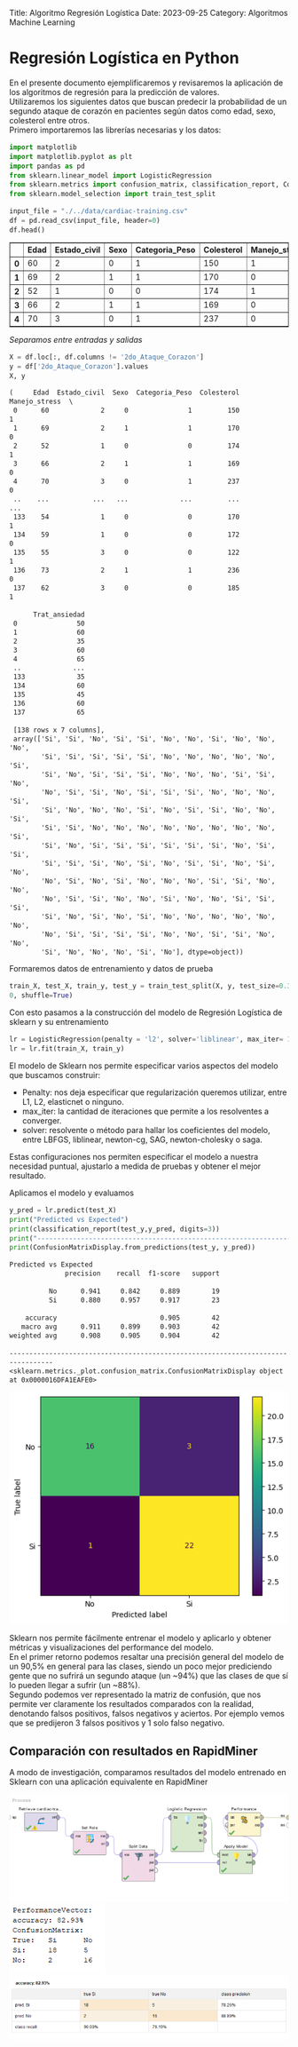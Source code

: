 Title: Algoritmo Regresión Logística
Date: 2023-09-25
Category: Algoritmos Machine Learning

# Regresión Logística en Python

En el presente documento ejemplificaremos y revisaremos la aplicación de los algoritmos de regresión para la predicción de valores.  
Utilizaremos los siguientes datos que buscan predecir la probabilidad de un segundo ataque de corazón en pacientes según datos como edad, sexo, colesterol entre otros.   
Primero importaremos las librerías necesarias y los datos:    


```python
import matplotlib
import matplotlib.pyplot as plt
import pandas as pd
from sklearn.linear_model import LogisticRegression
from sklearn.metrics import confusion_matrix, classification_report, ConfusionMatrixDisplay
from sklearn.model_selection import train_test_split
```


```python
input_file = "./../data/cardiac-training.csv"
df = pd.read_csv(input_file, header=0)
df.head()
```




<div>
<style scoped>
    .dataframe tbody tr th:only-of-type {
        vertical-align: middle;
    }

    .dataframe tbody tr th {
        vertical-align: top;
    }

    .dataframe thead th {
        text-align: right;
    }
</style>
<table border="1" class="dataframe">
  <thead>
    <tr style="text-align: right;">
      <th></th>
      <th>Edad</th>
      <th>Estado_civil</th>
      <th>Sexo</th>
      <th>Categoria_Peso</th>
      <th>Colesterol</th>
      <th>Manejo_stress</th>
      <th>Trat_ansiedad</th>
      <th>2do_Ataque_Corazon</th>
    </tr>
  </thead>
  <tbody>
    <tr>
      <th>0</th>
      <td>60</td>
      <td>2</td>
      <td>0</td>
      <td>1</td>
      <td>150</td>
      <td>1</td>
      <td>50</td>
      <td>Si</td>
    </tr>
    <tr>
      <th>1</th>
      <td>69</td>
      <td>2</td>
      <td>1</td>
      <td>1</td>
      <td>170</td>
      <td>0</td>
      <td>60</td>
      <td>Si</td>
    </tr>
    <tr>
      <th>2</th>
      <td>52</td>
      <td>1</td>
      <td>0</td>
      <td>0</td>
      <td>174</td>
      <td>1</td>
      <td>35</td>
      <td>No</td>
    </tr>
    <tr>
      <th>3</th>
      <td>66</td>
      <td>2</td>
      <td>1</td>
      <td>1</td>
      <td>169</td>
      <td>0</td>
      <td>60</td>
      <td>Si</td>
    </tr>
    <tr>
      <th>4</th>
      <td>70</td>
      <td>3</td>
      <td>0</td>
      <td>1</td>
      <td>237</td>
      <td>0</td>
      <td>65</td>
      <td>Si</td>
    </tr>
  </tbody>
</table>
</div>



*Separamos entre entradas y salidas*


```python
X = df.loc[:, df.columns != '2do_Ataque_Corazon']
y = df['2do_Ataque_Corazon'].values
X, y
```




    (     Edad  Estado_civil  Sexo  Categoria_Peso  Colesterol  Manejo_stress  \
     0      60             2     0               1         150              1   
     1      69             2     1               1         170              0   
     2      52             1     0               0         174              1   
     3      66             2     1               1         169              0   
     4      70             3     0               1         237              0   
     ..    ...           ...   ...             ...         ...            ...   
     133    54             1     0               0         170              1   
     134    59             1     0               0         172              0   
     135    55             3     0               0         122              1   
     136    73             2     1               1         236              0   
     137    62             3     0               0         185              1   
     
          Trat_ansiedad  
     0               50  
     1               60  
     2               35  
     3               60  
     4               65  
     ..             ...  
     133             35  
     134             60  
     135             45  
     136             60  
     137             65  
     
     [138 rows x 7 columns],
     array(['Si', 'Si', 'No', 'Si', 'Si', 'No', 'No', 'Si', 'No', 'No', 'No',
            'Si', 'Si', 'Si', 'Si', 'Si', 'No', 'No', 'No', 'No', 'No', 'Si',
            'Si', 'No', 'Si', 'Si', 'Si', 'No', 'No', 'No', 'Si', 'Si', 'No',
            'No', 'Si', 'Si', 'No', 'Si', 'Si', 'Si', 'No', 'No', 'No', 'Si',
            'Si', 'No', 'No', 'No', 'Si', 'No', 'Si', 'Si', 'No', 'No', 'Si',
            'Si', 'Si', 'No', 'No', 'No', 'No', 'No', 'No', 'No', 'No', 'Si',
            'Si', 'No', 'Si', 'Si', 'Si', 'Si', 'Si', 'Si', 'No', 'Si', 'Si',
            'Si', 'Si', 'Si', 'No', 'Si', 'No', 'Si', 'Si', 'No', 'Si', 'No',
            'No', 'Si', 'No', 'Si', 'No', 'No', 'No', 'Si', 'Si', 'No', 'No',
            'No', 'Si', 'Si', 'No', 'No', 'Si', 'No', 'No', 'Si', 'Si', 'Si',
            'Si', 'No', 'Si', 'No', 'Si', 'No', 'No', 'No', 'No', 'No', 'No',
            'No', 'Si', 'Si', 'Si', 'Si', 'No', 'No', 'Si', 'Si', 'No', 'No',
            'Si', 'No', 'No', 'No', 'Si', 'No'], dtype=object))



Formaremos datos de entrenamiento y datos de prueba


```python
train_X, test_X, train_y, test_y = train_test_split(X, y, test_size=0.30, random_state=
0, shuffle=True)

```

Con esto pasamos a la construcción del modelo de Regresión Logística de sklearn y su entrenamiento


```python
lr = LogisticRegression(penalty = 'l2', solver='liblinear', max_iter= 1000)
lr = lr.fit(train_X, train_y)
```

El modelo de Sklearn nos permite especificar varios aspectos del modelo que buscamos construir:  
- Penalty: nos deja especificar que regularización queremos utilizar, entre L1, L2, elasticnet o ninguno.  
- max_iter: la cantidad de iteraciones que permite a los resolventes a converger.  
- solver: resolvente o método para hallar los coeficientes del modelo, entre LBFGS, liblinear, newton-cg, SAG, newton-cholesky o saga.  

Estas configuraciones nos permiten especificar el modelo a nuestra necesidad puntual, ajustarlo a medida de pruebas y obtener el mejor resultado.  

Aplicamos el modelo y evaluamos


```python
y_pred = lr.predict(test_X)
print("Predicted vs Expected")
print(classification_report(test_y,y_pred, digits=3))
print("---------------------------------------------------------------------------------")
print(ConfusionMatrixDisplay.from_predictions(test_y, y_pred))

```

    Predicted vs Expected
                  precision    recall  f1-score   support
    
              No      0.941     0.842     0.889        19
              Si      0.880     0.957     0.917        23
    
        accuracy                          0.905        42
       macro avg      0.911     0.899     0.903        42
    weighted avg      0.908     0.905     0.904        42
    
    ---------------------------------------------------------------------------------
    <sklearn.metrics._plot.confusion_matrix.ConfusionMatrixDisplay object at 0x0000016DFA1EAFE0>
    


    
![Pelican](../../images/ut3_ta4_files/ta4_12_1.png)
    


Sklearn nos permite fácilmente entrenar el modelo y aplicarlo y obtener métricas y visualizaciones del performance del modelo.  
En el primer retorno podemos resaltar una precisión general del modelo de un 90,5% en general para las clases, siendo un poco mejor prediciendo gente que no sufrirá un segundo ataque (un ~94%) que las clases de que sí lo pueden llegar a sufrir (un ~88%).  
Segundo podemos ver representado la matriz de confusión, que nos permite ver claramente los resultados comparados con la realidad, denotando falsos positivos, falsos negativos y aciertos. Por ejemplo vemos que se predijeron 3 falsos positivos y 1 solo falso negativo.   

## Comparación con resultados en RapidMiner  
A modo de investigación, comparamos resultados del modelo entrenado en Sklearn con una aplicación equivalente en RapidMiner

![Pelican](../../images/ut3_ta4_files/image-1.png)![Pelican](../../images/ut3_ta4_files/image-2.png)![Pelican](../../images/ut3_ta4_files/image-3.png)
